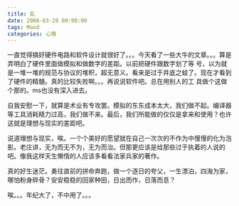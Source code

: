 ```yaml
---
title: 乱
date: 2008-03-28 00:00:00
tags: Mood
categories: 心情
---
```


一直觉得搞好硬件电路和软件设计就很好了。。。今天看了一些大牛的文章。。。算是弄明白了硬件里面做模拟和做数字的差距。以前把硬件跟数字划了等 号，以为就是一堆一堆的规范与协议的堆积，超无意义。看来是过于井底之蛙了。现在才看到了硬件的精髓。真的比较失败啊。。。再说说软件吧。总在用别人的工 具做个这做个那的。ms也没有深入进去。

<!--more-->

自我安慰一下，就算是术业有专攻罢。模拟的东东成本太大，我们做不起。编译器等工具消耗精力过高，我们做不来。最后，我们所能做的仅仅是拿来和使用？也许这就是理想与现实的差距吧。

说道理想与现实，唉。一个个美好的愿望就在自己一次次的不作为中慢慢的化为泡影。老庄讲，无为而无不为，无为而治。但那更应该是给那些过于执着的人说的吧。像我这样天生懒惰的人应该多看看法家兵家的著作。

真的好生迷茫。勇往直前的拼命奔跑，做一个逐日的夸父，一生漂泊，四海为家，哪怕粉身碎骨？安安稳稳的回家种田，日出而作，日落而息？

唉。。。年纪大了，不中用了。。。
